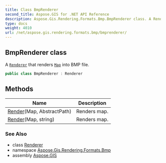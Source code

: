 ```yaml
---
title: Class BmpRenderer
second_title: Aspose.GIS for .NET API Reference
description: Aspose.Gis.Rendering.Formats.Bmp.BmpRenderer class. A Renderer that renders Map into BMP file
type: docs
weight: 4010
url: /net/aspose.gis.rendering.formats.bmp/bmprenderer/
---
```

## BmpRenderer class

A [`Renderer`](../../aspose.gis.rendering/renderer/) that renders [`Map`](../../aspose.gis.rendering/map/) into BMP file.

```csharp
public class BmpRenderer : Renderer
```

## Methods

| Name | Description |
| --- | --- |
| [Render](../../aspose.gis.rendering/renderer/render/)(Map, AbstractPath) | Renders map. |
| [Render](../../aspose.gis.rendering/renderer/render/)(Map, string) | Renders map. |

### See Also

* class [Renderer](../../aspose.gis.rendering/renderer/)
* namespace [Aspose.Gis.Rendering.Formats.Bmp](../../aspose.gis.rendering.formats.bmp/)
* assembly [Aspose.GIS](../../)


